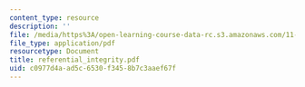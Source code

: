 ```yaml
---
content_type: resource
description: ''
file: /media/https%3A/open-learning-course-data-rc.s3.amazonaws.com/11-521-spatial-database-management-and-advanced-geographic-information-systems-spring-2003/c0977d4aad5c6530f3458b7c3aaef67f_referential_integrity.pdf
file_type: application/pdf
resourcetype: Document
title: referential_integrity.pdf
uid: c0977d4a-ad5c-6530-f345-8b7c3aaef67f
---
```

